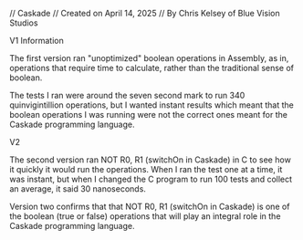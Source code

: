 // Caskade 
// Created on April 14, 2025
// By Chris Kelsey of Blue Vision Studios

V1 Information

The first version ran "unoptimized" boolean operations in Assembly, as in, operations that require time to calculate, 
rather than the traditional sense of boolean.

The tests I ran were around the seven second mark to run 340 quinvigintillion operations, but I wanted instant results
which meant that the boolean operations I was running were not the correct ones meant for the Caskade programming language.

V2

The second version ran NOT R0, R1 (switchOn in Caskade) in C to see how it quickly it would run the operations. When I ran the
test one at a time, it was instant, but when I changed the C program to run 100 tests and collect an average, it said 30 nanoseconds.

Version two confirms that that NOT R0, R1 (switchOn in Caskade) is one of the boolean (true or false) operations that will play an
integral role in the Caskade programming language.
